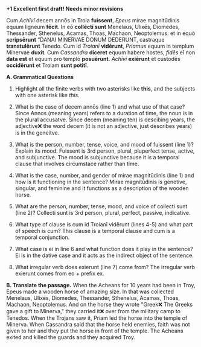 **+1 Excellent first draft! Needs minor revisions**

Cum *Achīvī* decem annōs in Troia **fuissent**, *Epeus* mirae magnitūdinis equum ligneum **fēcit**. 
In eō **collēctī sunt** Menelaus, Ulixēs, Diomedes, Thessander, Sthenelus, Acamas, Thoas, Machaon, Neoptolemus. 
et in equō **scripsērunt** “DANAI MINERVAE DONUM DEDERUNT, castraque **transtulērunt** Tenedo. 
Cum id *Troianī* **vidērunt**, *Priamus* equum in templum Minervae **duxit**. 
Cum *Cassandra* **diceret** equum habere hostes, *fidēs* eī non **data est** et equum pro templō **posuērunt**. 
*Achīvī* **exiērunt** et custodēs **occidērunt** et Troiam **sunt potitī**.

**A. Grammatical Questions**
1. Highlight all the finite verbs with two asterisks like **this**, and the subjects with one asterisk like *this*.

2. What is the case of decem annōs (line 1) and what use of that case?
Since Annos (meaning years) refers to a duration of time, the noun is in the plural accusatve. Since decem (meaning ten) is descibing years, the adjective❌ the word decem (it is not an adjective, just describes years) is in the geneitve. 
3. What is the person, number, tense, voice, and mood of fuissent (line 1)? Explain its mood.
Fuissent is 3rd person, plural, pluperfect tense, active, and subjunctive. The mood is subjunctive because it is a temporal clause that involves circumstace rather than time. 
4. What is the case, number, and gender of mirae magnitūdinis (line 1) and how is it functioning in the sentence?
Mirae magnitūdinis is genetive, singular, and feminine and it functions as a description of the wooden horse. 
5. What are the person, number, tense, mood, and voice of collecti sunt (line 2)?
Collecti sunt is 3rd person, plural, perfect, passive, indicative. 
6. What type of clause is cum id Troianī vidērunt (lines 4-5) and what part of speech is cum?
This clause is a temporal clause and cum is a temporal conjunction. 
7. What case is ei in line 6 and what function does it play in the sentence?
Ei is in the dative case and it acts as the indirect object of the sentence. 
8. What irregular verb does exierunt (line 7) come from?
The irregular verb exierunt comes from eo + prefix ex. 


**B. Translate the passage.**
When the Acheans for 10 years had been in Troy, Epeus made a wooden horse of amazing size. 
In that was collected Menelaus, Ulixēs, Diomedes, Thessander, Sthenelus, Acamas, Thoas, Machaon, Neoptolemus.
And on the horse they wrote "Greek❌ The Greeks gave a gift to Minerva," they carried it❌ over from the military camp to Tenedos.
When the Trojans saw it, Priam led the horse into the temple of Minerva. 
When Cassandra said that the horse held enemies, faith was not given to her and they put the horse in front of the temple. 
The Acheans exited and killed the guards and they acquired Troy. 
